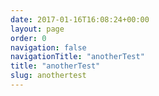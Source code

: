 ```yaml
---
date: 2017-01-16T16:08:24+00:00
layout: page
order: 0
navigation: false
navigationTitle: "anotherTest"
title: "anotherTest"
slug: anothertest
---
```

 <Insert your content here> 
 